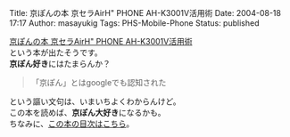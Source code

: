 Title: 京ぽんの本 京セラAirH" PHONE AH-K3001V活用術
Date: 2004-08-18 17:17
Author: masayukig
Tags: PHS-Mobile-Phone
Status: published

[京ぽんの本 京セラAirH" PHONE
AH-K3001V活用術](http://www.amazon.co.jp/exec/obidos/ASIN/4839915814/hughundercons-22/ref=nosim)  
という本が出たそうです。  
**京ぽん好き**にはたまらんか？  

> 「京ぽん」とはgoogleでも認知された

という謳い文句は、いまいちよくわからんけど。  
この本を読めば、**京ぽん大好き**になるかも。  
ちなみに、[この本の目次はこちら](http://book.mycom.co.jp/MYCOM/html/book/4-8399-1581-4/index/4-8399-1581-4.html)。
